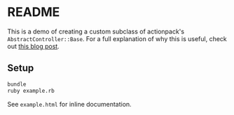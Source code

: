 # README

This is a demo of creating a custom subclass of actionpack's
`AbstractController::Base`. For a full explanation of why this is useful,
check out [this blog post](http://intridea.com/blog/2012/6/14/rendering-deferred-views-outside-of-rails-controllers).

## Setup

```sh
bundle
ruby example.rb
```

See `example.html` for inline documentation.